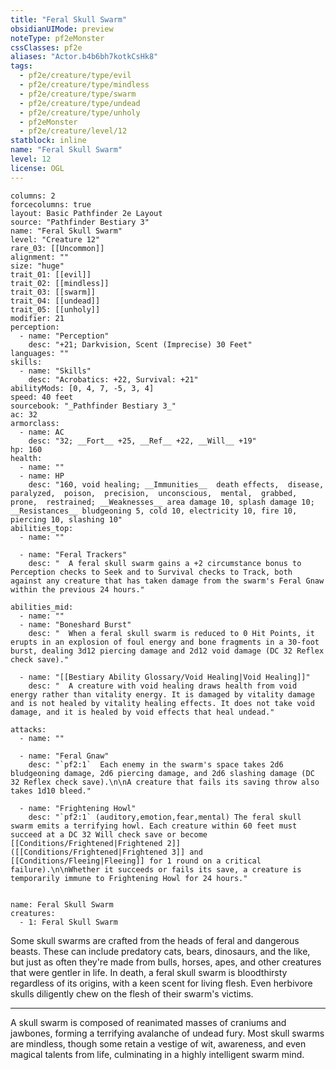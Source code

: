 ```yaml
---
title: "Feral Skull Swarm"
obsidianUIMode: preview
noteType: pf2eMonster
cssClasses: pf2e
aliases: "Actor.b4b6bh7kotkCsHk8" 
tags:
  - pf2e/creature/type/evil
  - pf2e/creature/type/mindless
  - pf2e/creature/type/swarm
  - pf2e/creature/type/undead
  - pf2e/creature/type/unholy
  - pf2eMonster
  - pf2e/creature/level/12
statblock: inline
name: "Feral Skull Swarm"
level: 12
license: OGL
---
```


```statblock
columns: 2
forcecolumns: true
layout: Basic Pathfinder 2e Layout
source: "Pathfinder Bestiary 3"
name: "Feral Skull Swarm"
level: "Creature 12"
rare_03: [[Uncommon]]
alignment: ""
size: "huge"
trait_01: [[evil]]
trait_02: [[mindless]]
trait_03: [[swarm]]
trait_04: [[undead]]
trait_05: [[unholy]]
modifier: 21
perception:
  - name: "Perception"
    desc: "+21; Darkvision, Scent (Imprecise) 30 Feet"
languages: ""
skills:
  - name: "Skills"
    desc: "Acrobatics: +22, Survival: +21"
abilityMods: [0, 4, 7, -5, 3, 4]
speed: 40 feet
sourcebook: "_Pathfinder Bestiary 3_"
ac: 32
armorclass:
  - name: AC
    desc: "32; __Fort__ +25, __Ref__ +22, __Will__ +19"
hp: 160
health:
  - name: ""
  - name: HP
    desc: "160, void healing; __Immunities__  death effects,  disease,  paralyzed,  poison,  precision,  unconscious,  mental,  grabbed,  prone,  restrained; __Weaknesses__ area damage 10, splash damage 10; __Resistances__ bludgeoning 5, cold 10, electricity 10, fire 10, piercing 10, slashing 10"
abilities_top:
  - name: ""

  - name: "Feral Trackers"
    desc: "  A feral skull swarm gains a +2 circumstance bonus to Perception checks to Seek and to Survival checks to Track, both against any creature that has taken damage from the swarm's Feral Gnaw within the previous 24 hours."

abilities_mid:
  - name: ""
  - name: "Boneshard Burst"
    desc: "  When a feral skull swarm is reduced to 0 Hit Points, it erupts in an explosion of foul energy and bone fragments in a 30-foot burst, dealing 3d12 piercing damage and 2d12 void damage (DC 32 Reflex check save)."

  - name: "[[Bestiary Ability Glossary/Void Healing|Void Healing]]"
    desc: "  A creature with void healing draws health from void energy rather than vitality energy. It is damaged by vitality damage and is not healed by vitality healing effects. It does not take void damage, and it is healed by void effects that heal undead."

attacks:
  - name: ""

  - name: "Feral Gnaw"
    desc: "`pf2:1`  Each enemy in the swarm's space takes 2d6 bludgeoning damage, 2d6 piercing damage, and 2d6 slashing damage (DC 32 Reflex check save).\n\nA creature that fails its saving throw also takes 1d10 bleed."

  - name: "Frightening Howl"
    desc: "`pf2:1` (auditory,emotion,fear,mental) The feral skull swarm emits a terrifying howl. Each creature within 60 feet must succeed at a DC 32 Will check save or become [[Conditions/Frightened|Frightened 2]] ([[Conditions/Frightened|Frightened 3]] and [[Conditions/Fleeing|Fleeing]] for 1 round on a critical failure).\n\nWhether it succeeds or fails its save, a creature is temporarily immune to Frightening Howl for 24 hours."
 
```

```encounter-table
name: Feral Skull Swarm
creatures:
  - 1: Feral Skull Swarm
```



Some skull swarms are crafted from the heads of feral and dangerous beasts. These can include predatory cats, bears, dinosaurs, and the like, but just as often they're made from bulls, horses, apes, and other creatures that were gentler in life. In death, a feral skull swarm is bloodthirsty regardless of its origins, with a keen scent for living flesh. Even herbivore skulls diligently chew on the flesh of their swarm's victims.

* * *

A skull swarm is composed of reanimated masses of craniums and jawbones, forming a terrifying avalanche of undead fury. Most skull swarms are mindless, though some retain a vestige of wit, awareness, and even magical talents from life, culminating in a highly intelligent swarm mind.
